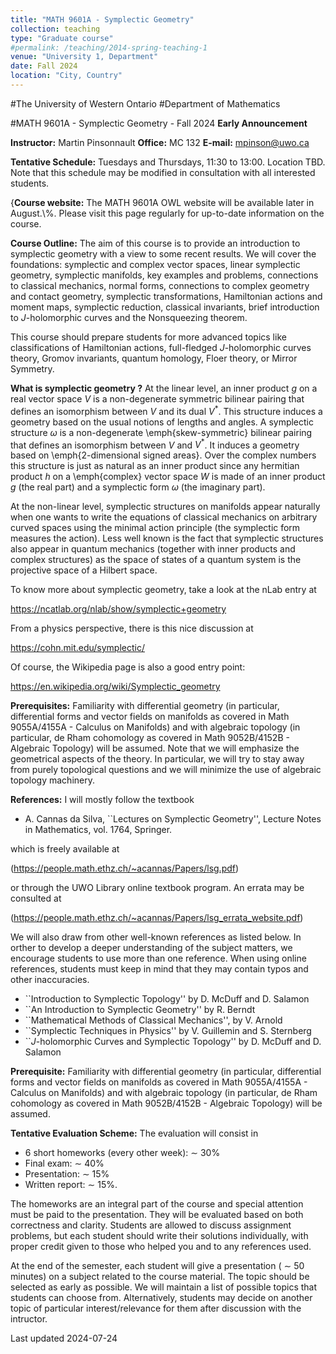 ```yaml
---
title: "MATH 9601A - Symplectic Geometry"
collection: teaching
type: "Graduate course"
#permalink: /teaching/2014-spring-teaching-1
venue: "University 1, Department"
date: Fall 2024
location: "City, Country"
---
```



#The University of Western Ontario
#Department of Mathematics

#MATH 9601A - Symplectic Geometry - Fall 2024
**Early Announcement**


**Instructor:** Martin Pinsonnault
**Office:** MC 132
**E-mail:** mpinson@uwo.ca

**Tentative Schedule:** Tuesdays and Thursdays, 11:30 to 13:00. Location TBD. Note that this schedule may be modified in consultation with all interested students.

{**Course website:** The MATH 9601A OWL website will be available later in August.\\%. Please visit this page regularly for up-to-date information on the course.

**Course Outline:** The aim of this course is to provide an introduction to symplectic geometry with a view to some recent results. We will cover the foundations: symplectic and complex vector spaces, linear symplectic geometry, symplectic manifolds, key examples and problems, connections to classical mechanics, normal forms, connections to complex geometry and contact geometry, symplectic transformations, Hamiltonian actions and moment maps, symplectic reduction, classical invariants, brief introduction to $J$-holomorphic curves and the Nonsqueezing theorem.

This course should prepare students for more advanced topics like classifications of Hamiltonian actions, full-fledged $J$-holomorphic curves theory, Gromov invariants, quantum homology, Floer theory, or Mirror Symmetry. 

**What is symplectic geometry ?** At the linear level, an inner product $g$ on a real vector space $V$ is a non-degenerate symmetric bilinear pairing that defines an isomorphism between $V$ and its dual $V^*$. This structure induces a geometry based on the usual notions of lengths and angles. A symplectic structure $\omega$ is a non-degenerate \emph{skew-symmetric} bilinear pairing that defines an isomorphism between $V$ and  $V^*$. It induces a geometry based on \emph{2-dimensional signed areas}. Over the complex numbers this structure is just as natural as an inner product since any hermitian product $h$ on a \emph{complex} vector space $W$ is made of an inner product $g$ (the real part) and a symplectic form $\omega$ (the imaginary part).

At the non-linear level, symplectic structures on manifolds appear naturally when one wants to write the equations of classical mechanics on arbitrary curved spaces using the minimal action principle (the symplectic form measures the action). Less well known is the fact that symplectic structures also appear in quantum mechanics (together with inner products and complex structures) as the space of states of a quantum system is the projective space of a Hilbert space.

To know more about symplectic geometry, take a look at the nLab entry at 

https://ncatlab.org/nlab/show/symplectic+geometry 

From a physics perspective, there is this nice discussion at 

https://cohn.mit.edu/symplectic/ 

Of course, the Wikipedia page is also a good entry point: 

https://en.wikipedia.org/wiki/Symplectic_geometry





**Prerequisites:** Familiarity with differential geometry (in particular, differential forms and vector fields on manifolds as covered in Math 9055A/4155A - Calculus on Manifolds) and with algebraic topology (in particular, de Rham cohomology as covered in Math 9052B/4152B  - Algebraic Topology) will be assumed. Note that we will emphasize the geometrical aspects of the theory.  In particular, we will try to stay away from purely topological questions and we will minimize the use of algebraic topology machinery.

**References:** I will mostly follow the textbook

- A. Cannas da Silva, ``Lectures on Symplectic Geometry'', Lecture Notes in Mathematics, vol. 1764, Springer. 

which is freely available at 

(https://people.math.ethz.ch/~acannas/Papers/lsg.pdf)

or through the UWO Library online textbook program. An errata may be consulted at

(https://people.math.ethz.ch/~acannas/Papers/lsg_errata_website.pdf)

We will also draw from other well-known references as listed below. In orther to develop a deeper understanding of the subject matters, we encourage students to use more than one reference. When using online references, students must keep in mind that they may contain typos and other inaccuracies. 

- ``Introduction to Symplectic Topology'' by D. McDuff and D. Salamon
- ``An Introduction to Symplectic Geometry'' by R. Berndt
- ``Mathematical Methods of Classical Mechanics'', by V. Arnold
- ``Symplectic Techniques in Physics'' by V. Guillemin and S. Sternberg
- ``$J$-holomorphic Curves and Symplectic Topology'' by D. McDuff and D. Salamon

**Prerequisite:** Familiarity with differential geometry (in particular, differential forms and vector fields on manifolds as covered in Math 9055A/4155A - Calculus on Manifolds) and with algebraic topology (in particular, de Rham cohomology as covered in Math 9052B/4152B  - Algebraic Topology) will be assumed. 

**Tentative Evaluation Scheme:** The evaluation will consist in

- 6 short homeworks (every other week): $\sim$ 30%
- Final exam: $\sim$ 40%
- Presentation: $\sim$ 15%
- Written report: $\sim$ 15%.

The homeworks are an integral part of the course and special attention must be paid to the presentation. They will be evaluated based on both correctness and clarity. Students are allowed to discuss assignment problems, but each student should write their solutions individually, with proper credit given to those who helped you and to any references used.

At the end of the semester, each student will give a presentation ( $\sim$ 50 minutes) on a subject related to the course material. The topic should be selected as early as possible. We will maintain a list of possible topics that students can choose from. Alternatively, students may decide on another topic of particular interest/relevance for them after discussion with the intructor.

Last updated 2024-07-24

